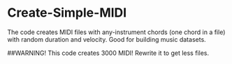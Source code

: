 # Create-Simple-MIDI
The code creates MIDI files with any-instrument chords (one chord in a file) with random duration and velocity. Good for building music datasets.


##WARNING!
This code creates 3000 MIDI! Rewrite it to get less files.
